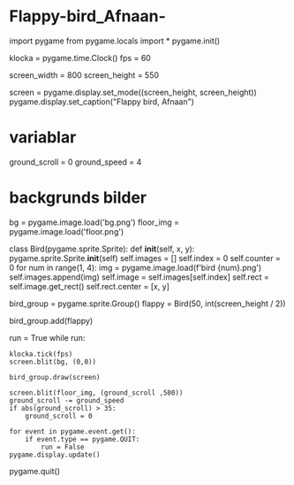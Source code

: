 # Flappy-bird_Afnaan-
import pygame
from pygame.locals import *
pygame.init()

klocka = pygame.time.Clock()
fps = 60

screen_width = 800
screen_height = 550

screen = pygame.display.set_mode((screen_height, screen_height))
pygame.display.set_caption("Flappy bird, Afnaan")

# variablar
ground_scroll = 0
ground_speed = 4

# backgrunds bilder

bg = pygame.image.load('bg.png')
floor_img = pygame.image.load('floor.png')

class Bird(pygame.sprite.Sprite):
    def __init__(self, x, y):
        pygame.sprite.Sprite.__init__(self)
        self.images = []
        self.index = 0
        self.counter = 0
        for num in range(1, 4):
            img = pygame.image.load(f'bird {num}.png')
            self.images.append(img)
        self.image = self.images[self.index]
        self.rect = self.image.get_rect()
        self.rect.center = [x, y]


bird_group = pygame.sprite.Group()
flappy = Bird(50, int(screen_height / 2))

bird_group.add(flappy)

run = True
while run:

    klocka.tick(fps)
    screen.blit(bg, (0,0))

    bird_group.draw(screen)

    screen.blit(floor_img, (ground_scroll ,500))
    ground_scroll -= ground_speed
    if abs(ground_scroll) > 35:
        ground_scroll = 0

    for event in pygame.event.get():
        if event.type == pygame.QUIT:
            run = False
    pygame.display.update()
pygame.quit()

